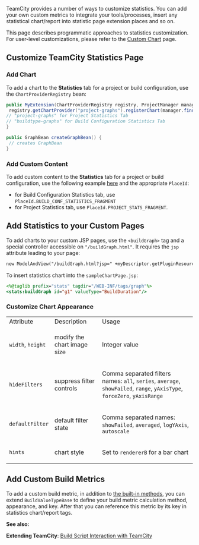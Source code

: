 [//]: # (title: Custom Statistics)
[//]: # (auxiliary-id: Custom+Statistics.html)

TeamCity provides a number of ways to customize statistics. You can add your own custom metrics to integrate your tools/processes, insert any statistical chart/report into statistic page extension places and so on.

This page describes programmatic approaches to statistics customization. For user-level customizations, please refer to the [Custom Chart](https://www.jetbrains.com/help/teamcity/?custom-chart) page.


## Customize TeamCity Statistics Page

### Add Chart

To add a chart to the __Statistics__ tab for a project or build configuration, use the `ChartProviderRegistry` bean:


```java
public MyExtension(ChartProviderRegistry registry, ProjectManager manager) {
 registry.getChartProvider("project-graphs").registerChart(manager.findProjectByExternalId("externalId"), createGraphBean());
// "project-graphs" for Project Statistics Tab
// "buildtype-graphs" for Build Configuration Statistics Tab
}

public GraphBean createGraphBean() {
 // creates GraphBean
}

```



### Add Custom Content

To add custom content to the __Statistics__ tab for a project or build configuration, use the following example [here](web-ui-extensions.md) and the appropriate `PlaceId`:
* for Build Configuration Statistics tab, use `PlaceId.BUILD_CONF_STATISTICS_FRAGMENT`
* for Project Statistics tab, use `PlaceId.PROJECT_STATS_FRAGMENT`.

## Add Statistics to your Custom Pages

To add charts to your custom JSP pages, use the `<buildGraph>` tag and a special controller accessible on `"/buildGraph.html"`. It requires the `jsp` attribute leading to your page:


```jsp
new ModelAndView("/buildGraph.html?jsp=" +myDescriptor.getPluginResourcesPath("sampleChartPage.jsp"))'

```



To insert statistics chart into the `sampleChartPage.jsp`:


```jsp
<%@taglib prefix="stats" tagdir="/WEB-INF/tags/graph"%>
<stats:buildGraph id="g1" valueType="BuildDuration"/>

```



### Customize Chart Appearance

<table><tr>

<td>
Attribute


</td>

<td>
Description


</td>

<td>
Usage


</td></tr><tr>

<td>

`width`, `height`


</td>

<td>

modify the chart image size


</td>

<td>

Integer value


</td></tr><tr>

<td>

`hideFilters`


</td>

<td>

suppress filter controls


</td>

<td>

Comma separated filters names: `all`, `series`, `average`, `showFailed`, `range`, `yAxisType`, `forceZero`, `yAxisRange`


</td></tr><tr>

<td>

`defaultFilter`


</td>

<td>

default filter state


</td>

<td>

Comma separated names: `showFailed`, `averaged`, `logYAxis`, `autoscale`


</td></tr><tr>

<td>

`hints`


</td>

<td>

chart style


</td>

<td>

Set to `rendererB` for a bar chart


</td></tr></table>

## Add Custom Build Metrics

To add a custom build metric, in addition to [the built-in methods](https://www.jetbrains.com/help/teamcity/https://www.jetbrains.com/help/teamcity/?custom-chart), you can extend `BuildValueTypeBase` to define your build metric calculation method, appearance, and key. After that you can reference this metric by its key in statistics chart/report tags.

  __See also:__

__Extending TeamCity__: [Build Script Interaction with TeamCity](https://www.jetbrains.com/help/teamcity/?build-script-interaction-with-teamcity)
